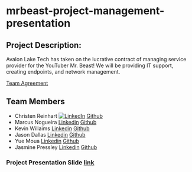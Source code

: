 # mrbeast-project-management-presentation

## Project Description:
Avalon Lake Tech has taken on the lucrative contract of managing service provider for the YouTuber Mr. Beast! We will be providing IT support, creating endpoints, and network management. 

[Team Agreement](https://docs.google.com/document/d/1_6-iwYF3UZ25DPMl-6SgVHn_jVMajzcK4gZNbZ6P7Ow/edit?usp=sharing)

## Team Members
- Christen Reinhart [![LinkedIn](https://www.linkedin.com/in/christen-reinhart/)](https://www.linkedin.com/in/christen-reinhart/)
 [Github](https://github.com/christen-reinhart)
- Marcus Nogueira [Linkedin](https://www.linkedin.com/in/marcusvno/) [Github](https://github.com/marcusvno)
- Kevin Willaims [Linkedin](https://www.linkedin.com/in/kevin-williams-14a00586/) [Github](https://github.com/kevwill1992)
- Jason Dallas [Linkedin](https://www.linkedin.com/in/jasonhdallas/) [Github](https://github.com/daljas)
- Yue Moua [Linkedin](https://www.linkedin.com/in/yue-moua-9b51601b8/) [Github](https://github.com/ymoua27)
- Jasmine Pressley [Linkedin](https://www.linkedin.com/in/jasminerpressley/) [Github](https://github.com/Jasminepressley)
 
### Project Presentation Slide [link](https://docs.google.com/presentation/d/1av8DdautDGnDhpziWzMVEIi3J44FdzpUxaPYXlNrZX8/edit?usp=sharing)
